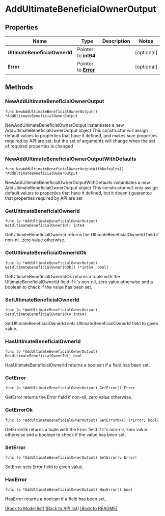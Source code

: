# AddUltimateBeneficialOwnerOutput

## Properties

Name | Type | Description | Notes
------------ | ------------- | ------------- | -------------
**UltimateBeneficialOwnerId** | Pointer to **int64** |  | [optional] 
**Error** | Pointer to [**Error**](Error.md) |  | [optional] 

## Methods

### NewAddUltimateBeneficialOwnerOutput

`func NewAddUltimateBeneficialOwnerOutput() *AddUltimateBeneficialOwnerOutput`

NewAddUltimateBeneficialOwnerOutput instantiates a new AddUltimateBeneficialOwnerOutput object
This constructor will assign default values to properties that have it defined,
and makes sure properties required by API are set, but the set of arguments
will change when the set of required properties is changed

### NewAddUltimateBeneficialOwnerOutputWithDefaults

`func NewAddUltimateBeneficialOwnerOutputWithDefaults() *AddUltimateBeneficialOwnerOutput`

NewAddUltimateBeneficialOwnerOutputWithDefaults instantiates a new AddUltimateBeneficialOwnerOutput object
This constructor will only assign default values to properties that have it defined,
but it doesn't guarantee that properties required by API are set

### GetUltimateBeneficialOwnerId

`func (o *AddUltimateBeneficialOwnerOutput) GetUltimateBeneficialOwnerId() int64`

GetUltimateBeneficialOwnerId returns the UltimateBeneficialOwnerId field if non-nil, zero value otherwise.

### GetUltimateBeneficialOwnerIdOk

`func (o *AddUltimateBeneficialOwnerOutput) GetUltimateBeneficialOwnerIdOk() (*int64, bool)`

GetUltimateBeneficialOwnerIdOk returns a tuple with the UltimateBeneficialOwnerId field if it's non-nil, zero value otherwise
and a boolean to check if the value has been set.

### SetUltimateBeneficialOwnerId

`func (o *AddUltimateBeneficialOwnerOutput) SetUltimateBeneficialOwnerId(v int64)`

SetUltimateBeneficialOwnerId sets UltimateBeneficialOwnerId field to given value.

### HasUltimateBeneficialOwnerId

`func (o *AddUltimateBeneficialOwnerOutput) HasUltimateBeneficialOwnerId() bool`

HasUltimateBeneficialOwnerId returns a boolean if a field has been set.

### GetError

`func (o *AddUltimateBeneficialOwnerOutput) GetError() Error`

GetError returns the Error field if non-nil, zero value otherwise.

### GetErrorOk

`func (o *AddUltimateBeneficialOwnerOutput) GetErrorOk() (*Error, bool)`

GetErrorOk returns a tuple with the Error field if it's non-nil, zero value otherwise
and a boolean to check if the value has been set.

### SetError

`func (o *AddUltimateBeneficialOwnerOutput) SetError(v Error)`

SetError sets Error field to given value.

### HasError

`func (o *AddUltimateBeneficialOwnerOutput) HasError() bool`

HasError returns a boolean if a field has been set.


[[Back to Model list]](../README.md#documentation-for-models) [[Back to API list]](../README.md#documentation-for-api-endpoints) [[Back to README]](../README.md)


